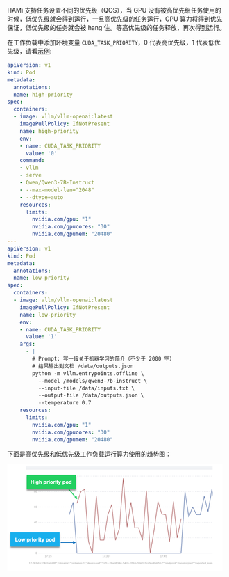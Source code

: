 HAMi 支持任务设置不同的优先级（QOS），当 GPU 没有被高优先级任务使用的时候，低优先级就会得到运行，一旦高优先级的任务运行，GPU 算力将得到优先保证，低优先级的任务就会被 hang 住。等高优先级的任务释放，再次得到运行。

在工作负载中添加环境变量 `CUDA_TASK_PRIORITY`，0 代表高优先级，1 代表低优先级，请看[示例](./sources/priority.yaml):

```yaml
apiVersion: v1
kind: Pod
metadata:
  annotations:
  name: high-priority
spec:
  containers:
  - image: vllm/vllm-openai:latest
    imagePullPolicy: IfNotPresent
    name: high-priority
    env:
    - name: CUDA_TASK_PRIORITY
      value: '0'
    command:
    - vllm
    - serve
    - Qwen/Qwen3-7B-Instruct
    - --max-model-len="2048"
    - --dtype=auto
    resources:
      limits:
        nvidia.com/gpu: "1"
        nvidia.com/gpucores: "30"
        nvidia.com/gpumem: "20480"
---
apiVersion: v1
kind: Pod
metadata:
  annotations:
  name: low-priority
spec:
  containers:
  - image: vllm/vllm-openai:latest
    imagePullPolicy: IfNotPresent
    name: low-priority
    env:
    - name: CUDA_TASK_PRIORITY
      value: '1'
    args:
      - |
        # Prompt: 写一段关于机器学习的简介（不少于 2000 字）
        # 结果输出到文档 /data/outputs.json
        python -m vllm.entrypoints.offline \
          --model /models/qwen3-7b-instruct \ 
          --input-file /data/inputs.txt \     
          --output-file /data/outputs.json \ 
          --temperature 0.7
    resources:
      limits:
        nvidia.com/gpu: "1"
        nvidia.com/gpucores: "30"
        nvidia.com/gpumem: "20480"
```

下面是高优先级和低优先级工作负载运行算力使用的趋势图：

![](./screenshot/priority.png)
